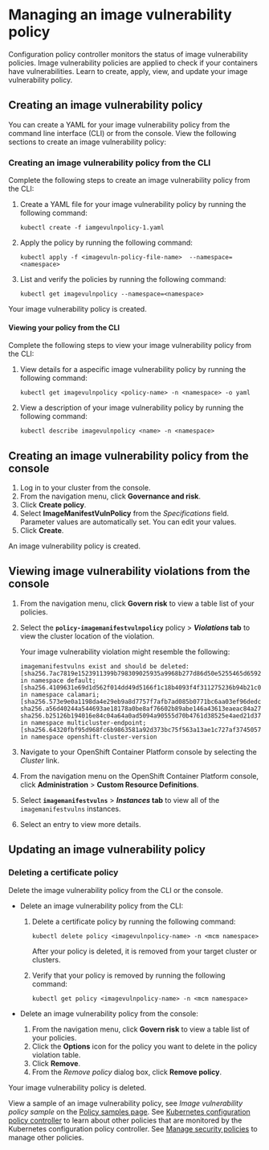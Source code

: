 # Managing an image vulnerability policy 

Configuration policy controller monitors the status of image vulnerability policies. Image vulnerability policies are applied to check if your containers have vulnerabilities. Learn to create, apply, view, and update your image vulnerability policy. 

## Creating an image vulnerability policy 

You can create a YAML for your image vulnerability policy from the command line interface (CLI) or from the console. View the following sections to create an image vulnerability policy: 

### Creating an image vulnerability policy from the CLI

Complete the following steps to create an image vulnerability policy from the CLI:

1. Create a YAML file for your image vulnerability policy by running the following command:

   ```
   kubectl create -f iamgevulnpolicy-1.yaml
   ```

2. Apply the policy by running the following command:

   ```
   kubectl apply -f <imagevuln-policy-file-name>  --namespace=<namespace>
   ```

3. List and verify the policies by running the following command:

   ```
   kubectl get imagevulnpolicy --namespace=<namespace>
   ```

Your image vulnerability policy is created. 

#### Viewing your policy from the CLI 

Complete the following steps to view your image vulnerability policy from the CLI:

1. View details for a aspecific image vulnerability policy by running the following command:

   ```
   kubectl get imagevulnpolicy <policy-name> -n <namespace> -o yaml
   ```

2. View a description of your image vulnerability policy by running the following command:

   ```
   kubectl describe imagevulnpolicy <name> -n <namespace>
   ```

## Creating an image vulnerability policy from the console

1. Log in to your cluster from the console.
2. From the navigation menu, click **Governance and risk**.
3. Click **Create policy**.
4. Select **ImageManifestVulnPolicy** from the _Specifications_ field. Parameter values are automatically set. You can edit your values.
5. Click **Create**.

An image vulnerability policy is created.

## Viewing image vulnerability violations from the console

1. From the navigation menu, click **Govern risk** to view a table list of your policies.
2. Select the **`policy-imagemanifestvulnpolicy`** policy > **_Violations_ tab** to view the cluster location of the violation.

   Your image vulnerability violation might resemble the following:

   ```
   imagemanifestvulns exist and should be deleted: [sha256.7ac7819e1523911399b798309025935a9968b277d86d50e5255465d6592c0266] in namespace default; [sha256.4109631e69d1d562f014dd49d5166f1c18b4093f4f311275236b94b21c0041c0] in namespace calamari; [sha256.573e9e0a1198da4e29eb9a8d7757f7afb7ad085b0771bc6aa03ef96dedc5b743, sha256.a56d40244a544693ae18178a0be8af76602b89abe146a43613eaeac84a27494e, sha256.b25126b194016e84c04a64a0ad5094a90555d70b4761d38525e4aed21d372820] in namespace multicluster-endpoint; [sha256.64320fbf95d968fc6b9863581a92d373bc75f563a13ae1c727af37450579f61a] in namespace openshift-cluster-version
   ```

3. Navigate to your OpenShift Container Platform console by selecting the _Cluster_ link.

4. From the navigation menu on the OpenShift Container Platform console, click **Administration** > **Custom Resource Definitions**.

5. Select **`imagemanifestvulns`** > **_Instances_ tab** to view all of the `imagemanifestvulns` instances.

6. Select an entry to view more details.

## Updating an image vulnerability policy

### Deleting a certificate policy

Delete the image vulnerability policy from the CLI or the console. 

* Delete an image vulnerability policy from the CLI:

  1. Delete a certificate policy by running the following command: <!--verify command `namespace`-->

      ```
      kubectl delete policy <imagevulnpolicy-name> -n <mcm namespace>  
      ```

      After your policy is deleted, it is removed from your target cluster or clusters.

  2. Verify that your policy is removed by running the following command:

      ```
      kubectl get policy <imagevulnpolicy-name> -n <mcm namespace>
      ```
      
* Delete an image vulnerability policy from the console:

  1. From the navigation menu, click **Govern risk** to view a table list of your policies.
  2. Click the **Options** icon for the policy you want to delete in the policy violation table.
  3. Click **Remove**.
  4. From the _Remove policy_ dialog box, click **Remove policy**.

Your image vulnerability policy is deleted.

View a sample of an image vulnerability policy, see _Image vulnerability policy sample_ on the [Policy samples page](policy_samples_intro.md). See [Kubernetes configuration policy controller](config_policy_ctrl.md) to learn about other policies that are monitored by the Kubernetes configuration policy controller. See [Manage security policies](manage_policy_overview.md) to manage other policies.